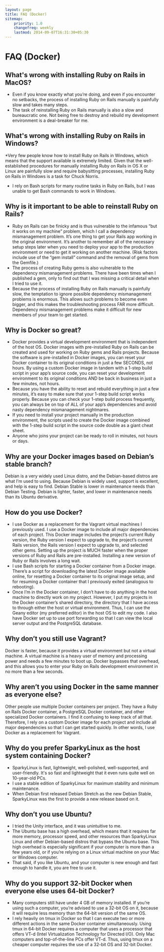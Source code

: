 ```yaml
---
layout: page
title: FAQ (Docker)
sitemap:
    priority: 1.0
    changefreq: weekly
    lastmod: 2014-09-07T16:31:30+05:30
---
```


# FAQ (Docker)

## What's wrong with installing Ruby on Rails in MacOS?
* Even if you know exactly what you’re doing, and even if you encounter no setbacks, the process of installing Ruby on Rails manually is painfully slow and takes many steps.
* The task of reinstalling Ruby on Rails manually is also a slow and bureaucratic one.  Not being free to destroy and rebuild my development environment is a deal-breaker for me.

## What's wrong with installing Ruby on Rails in Windows?
*Very few people know how to install Ruby on Rails in Windows, which means that the support available is extremely limited. Given that the well-established procedures for manually installing Ruby on Rails in OS X or Linux are painfully slow and require babysitting processes, installing Ruby on Rails in Windows is a task for Chuck Norris.
* I rely on Bash scripts for many routine tasks in Ruby on Rails, but I was unable to get Bash commands to work in Windows.

## Why is it important to be able to reinstall Ruby on Rails?
* Ruby on Rails can be finicky and is thus vulnerable to the infamous “but it works on my machine” problem, which I call a dependency mismanagement problem. It’s one thing to get your Rails app working in the original environment. It’s another to remember all of the necessary setup steps later when you need to deploy your app to the production environment or need to get it working on another machine. (Risk factors include use of the “gem install” command and the removal of gems from the Gemfile.)
* The process of creating Ruby gems is also vulnerable to the dependency mismanagement problems. There have been times when I published a gem, only to find out that I was missing a critical detail when I tried to use it.
* Because the process of installing Ruby on Rails manually is painfully slow, the temptation to ignore possible dependency mismanagement problems is enormous. This allows such problems to become even bigger, and this makes the troubleshooting process FAR more difficult.
Dependency mismanagement problems make it difficult for new members of your team to get started.

## Why is Docker so great?
* Docker provides a virtual development environment that is independent of the host OS.
Docker images with pre-installed Ruby on Rails can be created and used for working on Ruby gems and Rails projects. Because the software is pre-installed in Docker images, you can reset your Docker container to its original conditions in just a few SECONDS, not hours. By using a custom Docker image in tandem with a 1-step build script in your app’s source code, you can reset your development environment to its original conditions AND be back in business in just a few minutes, not hours.
* Because you have the ability to reset and rebuild everything in just a few minutes, it’s easy to make sure that your 1-step build script works properly. Because you can check your 1-step build process frequently, you can always be on top of ALL of your app’s dependencies and avoid nasty dependency mismanagement nightmares.
* If you need to install your project manually in the production environment, the scripts used to create the Docker image combined with the 1-step build script in the source code double as a giant cheat sheet.
* Anyone who joins your project can be ready to roll in minutes, not hours or days.

## Why are your Docker images based on Debian’s stable branch?
Debian is a very widely used Linux distro, and the Debian-based distros are what I’m used to using. Because Debian is widely used, support is excellent, and help is easy to find.
Debian Stable is lower in maintenance needs than Debian Testing.
Debian is lighter, faster, and lower in maintenance needs than its Ubuntu derivative.

## How do you use Docker?
* I use Docker as a replacement for the Vagrant virtual machines I previously used. I use a Docker image to include all major dependencies of each project. This Docker image includes the project’s current Ruby version, the Ruby version I expect to upgrade to, the project’s current Rails version, the Rails version I expect to upgrade to, and selected other gems. Setting up the project is MUCH faster when the proper versions of Ruby and Rails are pre-installed. Installing a new version of Ruby or Rails involves a long wait.
* I use Bash scripts for starting a Docker container from a Docker image. There’s a script for downloading the latest Docker image available online, for resetting a Docker container to its original image setup, and for resuming a Docker container that I previously exited (analogous to rebooting).
* Once I’m in the Docker container, I don’t have to do anything in the host machine to directly work on my project. However, I put my projects in the Docker container’s shared directory, the directory that I have access to through either the host or virtual environment. Thus, I can use the Geany editor (my preferred editor) in the host OS to edit my code. I also have Docker set up to use port forwarding so that I can view the local server output and the PostgreSQL database.

## Why don’t you still use Vagrant?
Docker is faster, because it provides a virtual environment but not a virtual machine. A virtual machine is a heavy user of memory and processing power and needs a few minutes to boot up. Docker bypasses that overhead, and this allows you to enter your Ruby on Rails development environment in no more than a few seconds.

## Why aren’t you using Docker in the same manner as everyone else?
Other people use multiple Docker containers per project. They have a Ruby on Rails Docker container, a PostgreSQL Docker container, and other specialized Docker containers. I find it confusing to keep track of all that. Therefore, I rely on a custom Docker image for each project and include all major dependencies so that I can get started quickly. In other words, I use Docker as a replacement for Vagrant.

## Why do you prefer SparkyLinux as the host system containing Docker?
* SparkyLinux is fast, lightweight, well-polished, well-supported, and user-friendly.  It's so fast and lightweight that it even runs quite well on 10-year-old PCs.
* I use a stable edition of SparkyLinux for maximum stability and minimum maintenance.
* When Debian first released Debian Stretch as the new Debian Stable, SparkyLinux was the first to provide a new release based on it.

## Why don’t you use Ubuntu?
* I tried the Unity interface, and it was unintuitive to me.
* The Ubuntu base has a high overhead, which means that it requires far more memory, processor speed, and other resources than SparkyLinux Linux and other Debian-based distros that bypass the Ubuntu base. This high overhead is especially significant if your computer is more than a few years old, or if you’re relying on a Linux virtual machine on your Mac or Windows computer.
* That said, if you like Ubuntu, and your computer is new enough and fast enough to handle it, you are free to use it.

## Why do you support 32-bit Docker when everyone else uses 64-bit Docker?
* Many computers still have under 4 GB of memory installed. If you’re using such a computer, you’re advised to use a 32-bit OS on it, because it will require less memory than the 64-bit version of the same OS.
* I rely heavily on tmux in Docker so that I can execute two or more different actions in the same Docker container simultaneously. Using tmux in 64-bit Docker requires a computer that uses a processor that offers VT-d (Intel Virtualization Technology for Directed I/O). Only Mac computers and top-of-the-line PCs offer VT-d. Thus, using tmux on a cheaper computer requires the use of a 32-bit OS and 32-bit Docker.
